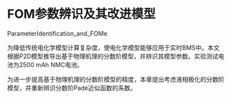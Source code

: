# FOM参数辨识及其改进模型
ParameterIdentification_and_FOMe

为降低传统电化学模型计算复杂度，使电化学模型能够应用于实时BMS中。本文根据P2D模型推导出基于物理机理的分数阶模型，并辨识其模型参数。实验测试电池为2500 mAh NMC电池。

为进一步提高基于物理机理的分数阶模型的精度，本章提出考虑液相极化的分数阶模型，并重新辨识分数阶Padé近似函数的系数。
